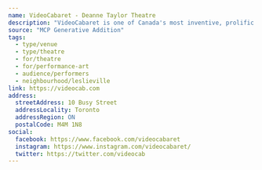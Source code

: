 ```yaml
---
name: VideoCabaret - Deanne Taylor Theatre
description: "VideoCabaret is one of Canada's most inventive, prolific and celebrated theatre ensembles. The company's founding playwrights Michael Hollingsworth and Deanne Taylor have created many enduring plays, and with renowned designers and actors have devised spectacularly original styles of performance — black-box epics, multi-media cabarets, musicals, opera, and masquerades."
source: "MCP Generative Addition"
tags:
  - type/venue
  - type/theatre
  - for/theatre
  - for/performance-art
  - audience/performers
  - neighbourhood/leslieville
link: https://videocab.com
address:
  streetAddress: 10 Busy Street
  addressLocality: Toronto
  addressRegion: ON
  postalCode: M4M 1N8
social:
  facebook: https://www.facebook.com/videocabaret
  instagram: https://www.instagram.com/videocabaret/
  twitter: https://twitter.com/videocab
---
```


